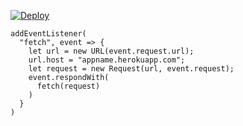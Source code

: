 ﻿[![Deploy](https://www.herokucdn.com/deploy/button.png)](https://dashboard.heroku.com/new?template=https://github.com/yykk6677/03243.git)

```
addEventListener(
  "fetch", event => {
    let url = new URL(event.request.url);
    url.host = "appname.herokuapp.com";
    let request = new Request(url, event.request);
    event.respondWith(
      fetch(request)
    )
  }
)
```
